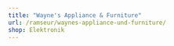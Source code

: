 ```yaml
---
title: "Wayne's Appliance & Furniture"
url: /ramseur/waynes-appliance-und-furniture/
shop: Elektronik
---
```

